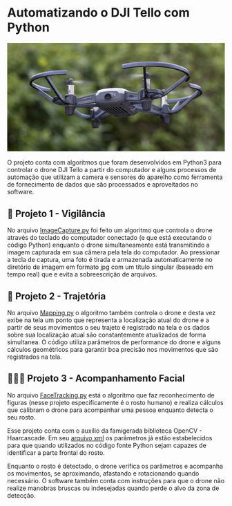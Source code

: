 # Automatizando o DJI Tello com Python
<img src="https://github.com/HerculesDraycon/automatizando-tello-com-python/blob/main/img/tello.jpg" width="717" heigth="358">

O projeto conta com algoritmos que foram desenvolvidos em Python3 para controlar o drone DJI Tello a partir do computador e alguns processos de automação que utilizam a camera e sensores do aparelho como ferramenta de fornecimento de dados que são processados e aproveitados no software.

## 📸 Projeto 1 - Vigilância
No arquivo [ImageCapture.py](https://github.com/HerculesDraycon/automatizando-tello-com-python/blob/main/control/ImageCapture.py) foi feito um algoritmo que controla o drone através do teclado do computador conectado (e que está executando o código Python) enquanto o drone simultaneamente está transmitindo a imagem capturada em sua câmera pela tela do computador. Ao pressionar a tecla de captura, uma foto é tirada e armazenada automaticamente no diretório de imagem em formato jpg com um título singular (baseado em tempo real) que e evita a sobreescrição de arquivos.

## 📍 Projeto 2 - Trajetória
No arquivo [Mapping.py](https://github.com/HerculesDraycon/automatizando-tello-com-python/blob/main/control/Mapping.py) o algoritmo também controla o drone e desta vez exibe na tela um ponto que representa a localização atual do drone e a partir de seus movimentos o seu trajeto é registrado na tela e os dados sobre sua localização atual são constantemente atualizados de forma simultanea.
O código utiliza parâmetros de performance do drone e alguns cálculos geométricos para garantir boa precisão nos movimentos que são registrados na tela.

## 🙋🏻‍♂️ Projeto 3 - Acompanhamento Facial
No arquivo [FaceTracking.py](https://github.com/HerculesDraycon/automatizando-tello-com-python/blob/main/control/FaceTracking.py) está o algoritmo que faz reconhecimento de figuras (nesse projeto especificamente é o rosto humano) e realiza cálculos que calibram o drone para acompanhar uma pessoa enquanto detecta o seu rosto.<br>

Esse projeto conta com o auxílio da famigerada biblioteca OpenCV - Haarcascade. Em seu [arquivo xml](https://github.com/HerculesDraycon/automatizando-tello-com-python/blob/main/resources/haarcascade_frontalface_default.xml) os parâmetros já estão estabelecidos para que quando utilizados no código fonte Python sejam capazes de identificar a parte frontal do rosto.<br>

Enquanto o rosto é detectado, o drone verifica os parâmetros e acompanha os movimentos, se aproximando, afastando e rotacionando quando necessário. O software também conta com instruções para que o drone não realize manobras bruscas ou indesejadas quando perde o alvo da zona de detecção.
